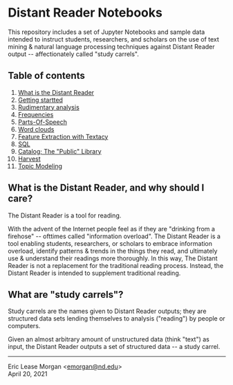 

Distant Reader Notebooks
========================

This repository includes a set of Jupyter Notebooks and sample data intended to instruct students, researchers, and scholars on the use of text mining & natural language processing techniques against Distant Reader output -- affectionately called "study carrels".

Table of contents
-----------------

   1.  [What is the Distant Reader](./README.md)
   2.  [Getting startted](./notebooks/02-getting-started.ipynb)
   3.  [Rudimentary analysis](./notebooks/02-rudimentary.ipynb)
   4.  [Frequencies](./notebooks/03-frequencies.ipynb)
   5.  [Parts-Of-Speech](.notebooks/04-parts-of-speech.ipynb)
   6.  [Word clouds](./notebooks/05-word-clouds.ipynb)
   7.  [Feature Extraction with Textacy](./notebooks/06-feature-extraction-with-textacy.ipynb)
   8.  [SQL](./notebooks/07-sql.ipynb)
   9.  [Catalog; The "Public" Library](./notebooks/08-catalog.ipynb)
   10. [Harvest](./notebooks/09-harvest.ipynb)
   11. [Topic Modeling](./notebooks/10-modeling.ipynb)


What is the Distant Reader, and why should I care?
--------------------------------------------------

The Distant Reader is a tool for reading.

With the advent of the Internet people feel as if they are "drinking from a firehose" -- ofttimes called "information overload". The Distant Reader is a tool enabling students, researchers, or scholars to embrace information overload, identify patterns & trends in the things they read, and ultimately use & understand their readings more thoroughly. In this way, The Distant Reader is not a replacement for the traditional reading process. Instead, the Distant Reader is intended to supplement traditional reading.


What are "study carrels"?
-------------------------

Study carrels are the names given to Distant Reader outputs; they are structured data sets lending themselves to analysis ("reading") by people or computers. 

Given an almost arbitrary amount of unstructured data (think "text") as input, the Distant Reader outputs a set of structured data -- a study carrel. 


--- 
Eric Lease Morgan &lt;<a href="mailto:emorgan@nd.edu">emorgan@nd.edu</a>&gt;  
April 20, 2021

